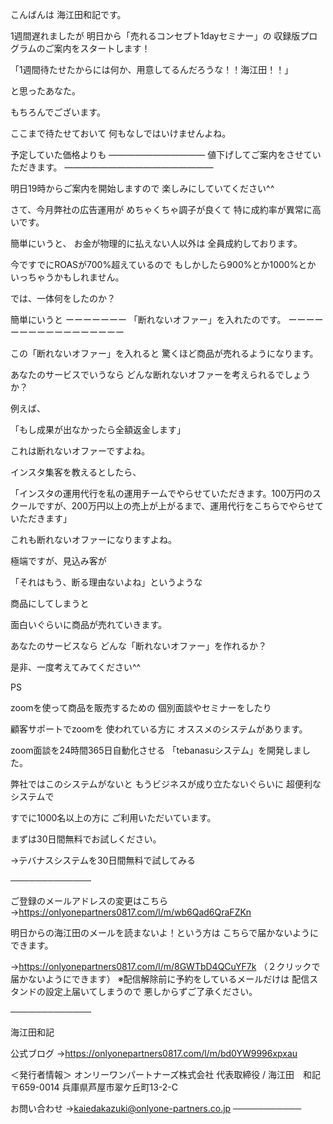 こんばんは
海江田和記です。


1週間遅れましたが
明日から「売れるコンセプト1dayセミナー」の
収録版プログラムのご案内をスタートします！


「1週間待たせたからには何か、用意してるんだろうな！！海江田！！」

と思ったあなた。


もちろんでございます。


ここまで待たせておいて
何もなしではいけませんよね。


予定していた価格よりも
———————————
値下げしてご案内をさせていただきます。
—————————————————


明日19時からご案内を開始しますので
楽しみにしていてください^^



さて、今月弊社の広告運用が
めちゃくちゃ調子が良くて
特に成約率が異常に高いです。


簡単にいうと、
お金が物理的に払えない人以外は
全員成約しております。



今ですでにROASが700%超えているので
もしかしたら900%とか1000%とか
いっちゃうかもしれません。



では、一体何をしたのか？


簡単にいうと
ーーーーーーー
「断れないオファー」を入れたのです。
ーーーーーーーーーーーーーーーーー


この「断れないオファー」を入れると
驚くほど商品が売れるようになります。


あなたのサービスでいうなら
どんな断れないオファーを考えられるでしょうか？



例えば、

「もし成果が出なかったら全額返金します」

これは断れないオファーですよね。



インスタ集客を教えるとしたら、

「インスタの運用代行を私の運用チームでやらせていただきます。100万円のスクールですが、200万円以上の売上が上がるまで、運用代行をこちらでやらせていただきます」

これも断れないオファーになりますよね。



極端ですが、見込み客が

「それはもう、断る理由ないよね」というような

商品にしてしまうと


面白いぐらいに商品が売れていきます。



あなたのサービスなら
どんな「断れないオファー」を作れるか？


是非、一度考えてみてください^^







PS

zoomを使って商品を販売するための
個別面談やセミナーをしたり


顧客サポートでzoomを
使われている方に
オススメのシステムがあります。


zoom面談を24時間365日自動化させる
「tebanasuシステム」を開発しました。


弊社ではこのシステムがないと
もうビジネスが成り立たないぐらいに
超便利なシステムで


すでに1000名以上の方に
ご利用いただいています。



まずは30日間無料でお試しください。

→テバナスシステムを30日間無料で試してみる








─────────────

ご登録のメールアドレスの変更はこちら
→https://onlyonepartners0817.com/l/m/wb6Qad6QraFZKn



明日からの海江田のメールを読まないよ！という方は
こちらで届かないようにできます。


→https://onlyonepartners0817.com/l/m/8GWTbD4QCuYF7k
（２クリックで届かないようにできます）
※配信解除前に予約をしているメールだけは
配信スタンドの設定上届いてしまうので
悪しからずご了承ください。



─────────────

海江田和記

公式ブログ
→https://onlyonepartners0817.com/l/m/bd0YW9996xpxau


＜発行者情報＞
オンリーワンパートナーズ株式会社
代表取締役 / 海江田　和記
〒659-0014 兵庫県芦屋市翠ケ丘町13-2-C

お問い合わせ
→kaiedakazuki@onlyone-partners.co.jp
─────────── 